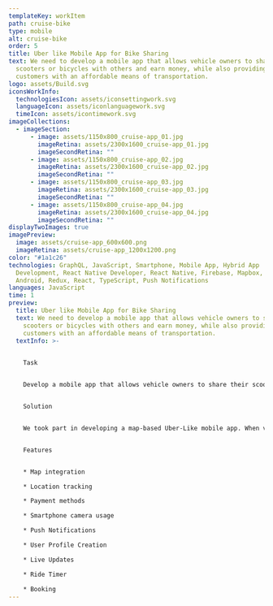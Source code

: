 ```yaml
---
templateKey: workItem
path: cruise-bike
type: mobile
alt: cruise-bike
order: 5
title: Uber like Mobile App for Bike Sharing
text: We need to develop a mobile app that allows vehicle owners to share their
  scooters or bicycles with others and earn money, while also providing
  customers with an affordable means of transportation.
logo: assets/Build.svg
iconsWorkInfo:
  technologiesIcon: assets/iconsettingwork.svg
  languageIcon: assets/iconlanguagework.svg
  timeIcon: assets/icontimework.svg
imageCollections:
  - imageSection:
      - image: assets/1150x800_cruise-app_01.jpg
        imageRetina: assets/2300x1600_cruise-app_01.jpg
        imageSecondRetina: ""
      - image: assets/1150x800_cruise-app_02.jpg
        imageRetina: assets/2300x1600_cruise-app_02.jpg
        imageSecondRetina: ""
      - image: assets/1150x800_cruise-app_03.jpg
        imageRetina: assets/2300x1600_cruise-app_03.jpg
        imageSecondRetina: ""
      - image: assets/1150x800_cruise-app_04.jpg
        imageRetina: assets/2300x1600_cruise-app_04.jpg
        imageSecondRetina: ""
displayTwoImages: true
imagePreview:
  image: assets/cruise-app_600x600.png
  imageRetina: assets/cruise-app_1200x1200.png
color: "#1a1c26"
technologies: GraphQL, JavaScript, Smartphone, Mobile App, Hybrid App
  Development, React Native Developer, React Native, Firebase, Mapbox, iOS,
  Android, Redux, React, TypeScript, Push Notifications
languages: JavaScript
time: 1
preview:
  title: Uber like Mobile App for Bike Sharing
  text: We need to develop a mobile app that allows vehicle owners to share their
    scooters or bicycles with others and earn money, while also providing
    customers with an affordable means of transportation.
  textInfo: >-
    

    Task


    Develop a mobile app that allows vehicle owners to share their scooters or bicycles with others and earn money, while also providing customers with an affordable means of transportation.


    Solution


    We took part in developing a map-based Uber-Like mobile app. When vehicle owners sign up, they receive a U-lock with a Bluetooth chip inside. Wherever they lock a U-lock via the app, that position will be displayed on a map inside the app. Users can locate bikes and scooters in the app and unlock them using their smartphone cameras. The app tracks how long a user rides, gives a way to pay for a ride, adds an ability to request vehicles for future rides, and tracks where the user left a vehicle so the owner or other users can locate one.


    Features


    * Map integration

    * Location tracking

    * Payment methods

    * Smartphone camera usage

    * Push Notifications

    * User Profile Creation

    * Live Updates

    * Ride Timer

    * Booking
---
```

